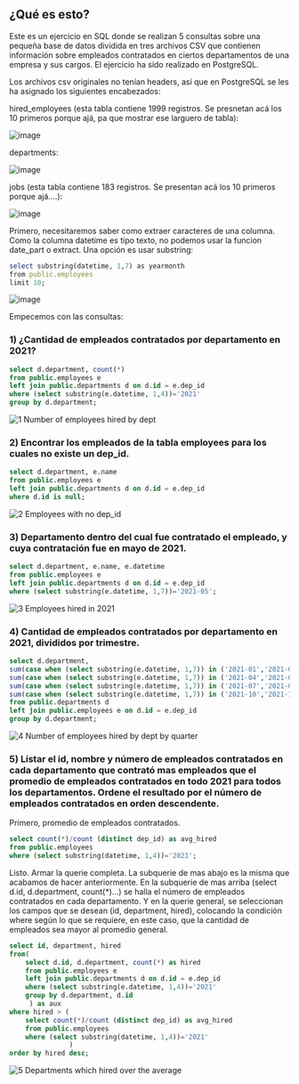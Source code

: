 ## ¿Qué es esto?

Este es un ejercicio en SQL donde se realizan 5 consultas sobre una pequeña base de datos dividida en tres archivos CSV que contienen información sobre empleados contratados en ciertos
departamentos de una empresa y sus cargos. El ejercicio ha sido realizado en PostgreSQL. 

Los archivos csv originales no tenían headers, así que en PostgreSQL se les ha asignado los siguientes encabezados:

hired_employees (esta tabla contiene 1999 registros. Se presnetan acá los 10 primeros porque ajá, pa que mostrar ese larguero de tabla):

![image](https://github.com/ivanjdevs/SQL-Exercises/assets/68659886/0f2e0cb6-d210-4428-a1b0-0a0fa2b2243c)


departments:

![image](https://github.com/ivanjdevs/SQL-Exercises/assets/68659886/1aba4ac7-26e8-42b4-9e6a-91166480f9a1)

jobs (esta tabla contiene 183 registros. Se presentan acá los 10 primeros porque ajá....):

![image](https://github.com/ivanjdevs/SQL-Exercises/assets/68659886/a8b9cc73-17fe-40c2-b98e-344032806e3a)


Primero, necesitaremos saber como extraer caracteres de una columna. Como la columna datetime es tipo texto, no podemos usar la funcion date_part o extract. Una opción es usar substring:

```ruby
select substring(datetime, 1,7) as yearmonth
from public.employees
limit 10;
```

![image](https://github.com/ivanjdevs/SQL-Exercises/assets/68659886/2f86358d-ace0-411a-ab57-6c6ec6ebbeff)

Empecemos con las consultas:

### 1) ¿Cantidad de empleados contratados por departamento en 2021?

```sql
select d.department, count(*)
from public.employees e
left join public.departments d on d.id = e.dep_id
where (select substring(e.datetime, 1,4))='2021'
group by d.department;
```

![1  Number of employees hired by dept](https://github.com/ivanjdevs/SQL-Exercises/assets/68659886/ba64ac0b-4648-4324-b0da-8f63ed152e1e)


### 2) Encontrar los empleados de la tabla employees para los cuales no existe un dep_id.

```sql
select d.department, e.name
from public.employees e
left join public.departments d on d.id = e.dep_id
where d.id is null;
```

![2  Employees with no dep_id](https://github.com/ivanjdevs/SQL-Exercises/assets/68659886/028dcc3c-5ccb-4ae8-ac0d-cff8bedc83d7)


### 3) Departamento dentro del cual fue contratado el empleado, y cuya contratación fue en mayo de 2021.

```sql
select d.department, e.name, e.datetime
from public.employees e
left join public.departments d on d.id = e.dep_id
where (select substring(e.datetime, 1,7))='2021-05';
```

![3  Employees hired in 2021](https://github.com/ivanjdevs/SQL-Exercises/assets/68659886/afdf70d4-f9e5-49b2-90fc-075748a98e7c)



### 4) Cantidad de empleados contratados por departamento en 2021, divididos por trimestre.

```sql
select d.department,
sum(case when (select substring(e.datetime, 1,7)) in ('2021-01','2021-02','2021-03') then 1 else 0 end ) as Trimestre1,
sum(case when (select substring(e.datetime, 1,7)) in ('2021-04','2021-05','2021-06') then 1 else 0 end ) as Trimestre2,
sum(case when (select substring(e.datetime, 1,7)) in ('2021-07','2021-08','2021-09') then 1 else 0 end ) as Trimestre3,
sum(case when (select substring(e.datetime, 1,7)) in ('2021-10','2021-11','2021-12') then 1 else 0 end ) as Trimestre4
from public.departments d
left join public.employees e on d.id = e.dep_id
group by d.department;
```

![4  Number of employees hired by dept by quarter](https://github.com/ivanjdevs/SQL-Exercises/assets/68659886/a2ea08db-5943-46f3-82d3-7550b7a806c5)


<h3> 5) Listar el id, nombre y número de empleados contratados en cada departamento que contrató mas empleados que el promedio
de empleados contratados en todo 2021 para todos los departamentos. Ordene el resultado por el número de empleados contratados
en orden descendente.  </h3>

Primero, promedio de empleados contratados.

```sql
select count(*)/count (distinct dep_id) as avg_hired
from public.employees
where (select substring(datetime, 1,4))='2021';
```

Listo. Armar la querie completa. La subquerie de mas abajo es la misma que acabamos de hacer anteriormente.
En la subquerie de mas arriba (select d.id, d.department, count(*)...) se halla el número de empleados contratados en cada
departamento. Y en la querie general, se seleccionan los campos que se desean (id, department, hired), colocando 
la condición where según lo que se requiere, en este caso, que la cantidad de empleados sea mayor al promedio general.


```sql
select id, department, hired
from(
	select d.id, d.department, count(*) as hired
	from public.employees e
	left join public.departments d on d.id = e.dep_id
	where (select substring(e.datetime, 1,4))='2021'
	group by d.department, d.id
	 ) as aux
where hired > (
	select count(*)/count (distinct dep_id) as avg_hired
	from public.employees
	where (select substring(datetime, 1,4))='2021'
	           )
order by hired desc;
```

![5  Departments which hired over the average](https://github.com/ivanjdevs/SQL-Exercises/assets/68659886/4a6638c3-5d83-45da-8b60-af12fdf3e126)
